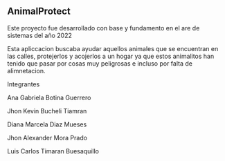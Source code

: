 ## AnimalProtect

Este proyecto fue desarrollado con base y fundamento en el are de sistemas del año 2022

Esta apliccacion buscaba ayudar aquellos animales que se encuentran en las calles, protejerlos y acojerlos a un hogar ya que estos animalitos han tenido que pasar por cosas muy peligrosas e incluso por falta de alimnetacion.

Integrantes

Ana Gabriela Botina Guerrero 

Jhon Kevin Bucheli Tiamran

Diana Marcela Diaz Mueses

Jhon Alexander Mora Prado


Luis Carlos Timaran Buesaquillo 
